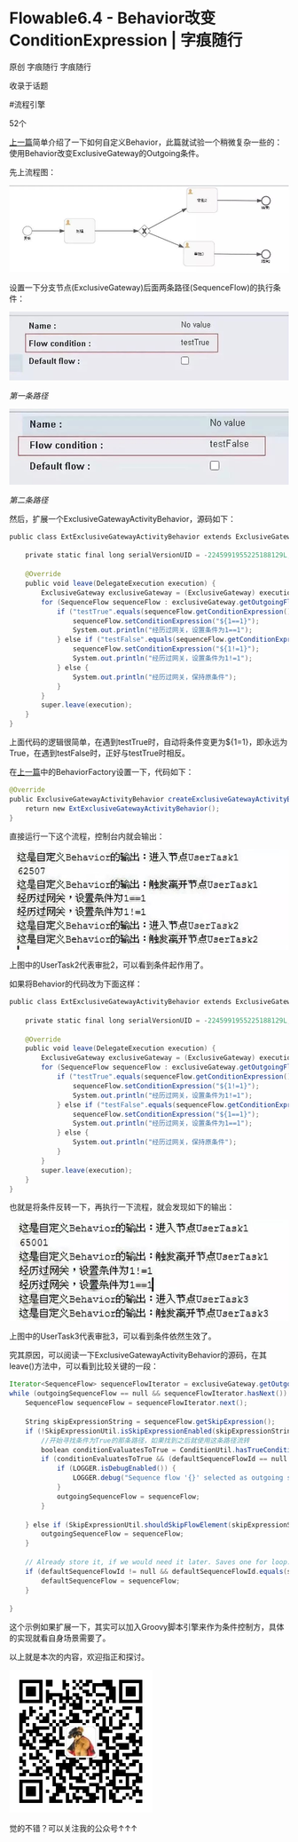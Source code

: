 # Flowable6.4 - Behavior改变ConditionExpression | 字痕随行
原创 字痕随行 字痕随行

收录于话题

#流程引擎

52个

[上一篇](http://mp.weixin.qq.com/s?__biz=MzI3NTE2NzczMQ==&mid=2650046010&idx=1&sn=fab3c8cca45e6ec30d3ad28a1ad96fa2&chksm=f3083ea6c47fb7b0da6461be4cec87a8731a78183b6be427b5c72afd557bac5773b0b6cdc742&scene=21#wechat_redirect)简单介绍了一下如何自定义Behavior，此篇就试验一个稍微复杂一些的：使用Behavior改变ExclusiveGateway的Outgoing条件。

先上流程图：

![image](../../images/Flowable6-Behavior改变ConditionExpression/640.jpg)

设置一下分支节点(ExclusiveGateway)后面两条路径(SequenceFlow)的执行条件：

![image](../../images/Flowable6-Behavior改变ConditionExpression/640_2.jpg)

*第一条路径*

![image](../../images/Flowable6-Behavior改变ConditionExpression/640_3.jpg)

*第二条路径*

然后，扩展一个ExclusiveGatewayActivityBehavior，源码如下：

```Java
public class ExtExclusiveGatewayActivityBehavior extends ExclusiveGatewayActivityBehavior {

    private static final long serialVersionUID = -2245991955225188129L;

    @Override
    public void leave(DelegateExecution execution) {
        ExclusiveGateway exclusiveGateway = (ExclusiveGateway) execution.getCurrentFlowElement();
        for (SequenceFlow sequenceFlow : exclusiveGateway.getOutgoingFlows()) {
            if ("testTrue".equals(sequenceFlow.getConditionExpression())) {
                sequenceFlow.setConditionExpression("${1==1}");
                System.out.println("经历过网关，设置条件为1==1");
            } else if ("testFalse".equals(sequenceFlow.getConditionExpression())) {
                sequenceFlow.setConditionExpression("${1!=1}");
                System.out.println("经历过网关，设置条件为1!=1");
            } else {
                System.out.println("经历过网关，保持原条件");
            }
        }
        super.leave(execution);
    }
}

```
上面代码的逻辑很简单，在遇到testTrue时，自动将条件变更为\${1=1}，即永远为True，在遇到testFalse时，正好与testTrue时相反。

在[上一篇](http://mp.weixin.qq.com/s?__biz=MzI3NTE2NzczMQ==&mid=2650046010&idx=1&sn=fab3c8cca45e6ec30d3ad28a1ad96fa2&chksm=f3083ea6c47fb7b0da6461be4cec87a8731a78183b6be427b5c72afd557bac5773b0b6cdc742&scene=21#wechat_redirect)中的BehaviorFactory设置一下，代码如下：

```Java
@Override
public ExclusiveGatewayActivityBehavior createExclusiveGatewayActivityBehavior(ExclusiveGateway exclusiveGateway) {
    return new ExtExclusiveGatewayActivityBehavior();
}

```
直接运行一下这个流程，控制台内就会输出：

![image](../../images/Flowable6-Behavior改变ConditionExpression/640_4.jpg)

上图中的UserTask2代表审批2，可以看到条件起作用了。

如果将Behavior的代码改为下面这样：

```Java
public class ExtExclusiveGatewayActivityBehavior extends ExclusiveGatewayActivityBehavior {

    private static final long serialVersionUID = -2245991955225188129L;

    @Override
    public void leave(DelegateExecution execution) {
        ExclusiveGateway exclusiveGateway = (ExclusiveGateway) execution.getCurrentFlowElement();
        for (SequenceFlow sequenceFlow : exclusiveGateway.getOutgoingFlows()) {
            if ("testTrue".equals(sequenceFlow.getConditionExpression())) {
                sequenceFlow.setConditionExpression("${1!=1}");
                System.out.println("经历过网关，设置条件为1!=1");
            } else if ("testFalse".equals(sequenceFlow.getConditionExpression())) {
                sequenceFlow.setConditionExpression("${1==1}");
                System.out.println("经历过网关，设置条件为1==1");
            } else {
                System.out.println("经历过网关，保持原条件");
            }
        }
        super.leave(execution);
    }
}

```
也就是将条件反转一下，再执行一下流程，就会发现如下的输出：

![image](../../images/Flowable6-Behavior改变ConditionExpression/640_5.jpg)

上图中的UserTask3代表审批3，可以看到条件依然生效了。



究其原因，可以阅读一下ExclusiveGatewayActivityBehavior的源码，在其leave()方法中，可以看到比较关键的一段：

```Java
Iterator<SequenceFlow> sequenceFlowIterator = exclusiveGateway.getOutgoingFlows().iterator();
while (outgoingSequenceFlow == null && sequenceFlowIterator.hasNext()) {
    SequenceFlow sequenceFlow = sequenceFlowIterator.next();

    String skipExpressionString = sequenceFlow.getSkipExpression();
    if (!SkipExpressionUtil.isSkipExpressionEnabled(skipExpressionString, sequenceFlow.getId(), execution, commandContext)) {
        //开始寻找条件为True的那条路径，如果找到之后就使用这条路径流转
        boolean conditionEvaluatesToTrue = ConditionUtil.hasTrueCondition(sequenceFlow, execution);
        if (conditionEvaluatesToTrue && (defaultSequenceFlowId == null || !defaultSequenceFlowId.equals(sequenceFlow.getId()))) {
            if (LOGGER.isDebugEnabled()) {
                LOGGER.debug("Sequence flow '{}' selected as outgoing sequence flow.", sequenceFlow.getId());
            }
            outgoingSequenceFlow = sequenceFlow;
        }

    } else if (SkipExpressionUtil.shouldSkipFlowElement(skipExpressionString, sequenceFlow.getId(), execution, Context.getCommandContext())) {
        outgoingSequenceFlow = sequenceFlow;
    }

    // Already store it, if we would need it later. Saves one for loop.
    if (defaultSequenceFlowId != null && defaultSequenceFlowId.equals(sequenceFlow.getId())) {
        defaultSequenceFlow = sequenceFlow;
    }

}

```
这个示例如果扩展一下，其实可以加入Groovy脚本引擎来作为条件控制方，具体的实现就看自身场景需要了。  



以上就是本次的内容，欢迎指正和探讨。

![image](../../images/公众号.jpg)

觉的不错？可以关注我的公众号↑↑↑